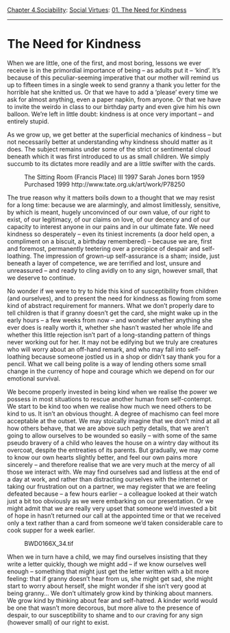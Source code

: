 [Chapter 4.Sociability](https://www.theschooloflife.com/thebookoflife/category/sociability/): [Social Virtues](https://www.theschooloflife.com/thebookoflife/category/sociability/social-virtues/): [01. The Need for Kindness](https://www.theschooloflife.com/thebookoflife/the-need-for-kindness/)

* * *

# The Need for Kindness

When we are little, one of the first, and most boring, lessons we ever receive is in the primordial importance of being – as adults put it – ‘kind’. It’s because of this peculiar-seeming imperative that our mother will remind us up to fifteen times in a single week to send granny a thank you letter for the horrible hat she knitted us. Or that we have to add a ‘please’ every time we ask for almost anything, even a paper napkin, from anyone. Or that we have to invite the weirdo in class to our birthday party and even give him his own balloon. We’re left in little doubt: kindness is at once very important – and entirely stupid.

As we grow up, we get better at the superficial mechanics of kindness – but not necessarily better at understanding why kindness should matter as it does. The subject remains under some of the strict or sentimental cloud beneath which it was first introduced to us as small children. We simply succumb to its dictates more readily and are a little swifter with the cards.

<figure class="aligncenter"><img src="https://www.theschooloflife.com/thebookoflife/wp-content/uploads/2019/10/P78250_10-1024x1022.jpg" alt="" class="wp-image-23748" srcset="https://www.theschooloflife.com/thebookoflife/wp-content/uploads/2019/10/P78250_10-1024x1022.jpg 1024w, https://www.theschooloflife.com/thebookoflife/wp-content/uploads/2019/10/P78250_10-150x150.jpg 150w, https://www.theschooloflife.com/thebookoflife/wp-content/uploads/2019/10/P78250_10-300x300.jpg 300w, https://www.theschooloflife.com/thebookoflife/wp-content/uploads/2019/10/P78250_10-768x767.jpg 768w, https://www.theschooloflife.com/thebookoflife/wp-content/uploads/2019/10/P78250_10.jpg 1536w" sizes="(max-width: 1024px) 100vw, 1024px"><figcaption>The Sitting Room (Francis Place) III 1997 Sarah Jones born 1959 Purchased 1999 http://www.tate.org.uk/art/work/P78250</figcaption></figure>

The true reason why it matters boils down to a thought that we may resist for a long time: because we are alarmingly, and almost limitlessly, sensitive, by which is meant, hugely unconvinced of our own value, of our right to exist, of our legitimacy, of our claims on love, of our decency and of our capacity to interest anyone in our pains and in our ultimate fate. We need kindness so desperately – even its tiniest increments (a door held open, a compliment on a biscuit, a birthday remembered) – because we are, first and foremost, permanently teetering over a precipice of despair and self-loathing. The impression of grown-up self-assurance is a sham; inside, just beneath a layer of competence, we are terrified and lost, unsure and unreassured – and ready to cling avidly on to any sign, however small, that we deserve to continue.

No wonder if we were to try to hide this kind of susceptibility from children (and ourselves), and to present the need for kindness as flowing from some kind of abstract requirement for manners. What we don’t properly dare to tell children is that if granny doesn’t get the card, she might wake up in the early hours – a few weeks from now – and wonder whether anything she ever does is really worth it, whether she hasn’t wasted her whole life and whether this little rejection isn’t part of a long-standing pattern of things never working out for her. It may not be edifying but we truly are creatures who will worry about an off-hand remark, and who may fall into self-loathing because someone jostled us in a shop or didn’t say thank you for a pencil. What we call being polite is a way of lending others some small change in the currency of hope and courage which we depend on for our emotional survival.&nbsp;

We become properly invested in being kind when we realise the power we possess in most situations to rescue another human from self-contempt. We start to be kind too when we realise how much we need others to be kind to us. It isn’t an obvious thought. A degree of machismo can feel more acceptable at the outset. We may stoically imagine that we don’t mind at all how others behave, that we are above such petty details, that we aren’t going to allow ourselves to be wounded so easily – with some of the same pseudo bravery of a child who leaves the house on a wintry day without its overcoat, despite the entreaties of its parents. But gradually, we may come to know our own hearts slightly better, and feel our own pains more sincerely – and therefore realise that we are very much at the mercy of all those we interact with. We may find ourselves sad and listless at the end of a day at work, and rather than distracting ourselves with the internet or taking our frustration out on a partner, we may register that we are feeling defeated because – a few hours earlier – a colleague looked at their watch just a bit too obviously as we were embarking on our presentation. Or we might admit that we are really very upset that someone we’d invested a bit of hope in hasn’t returned our call at the appointed time or that we received only a text rather than a card from someone we’d taken considerable care to cook supper for a week earlier.

<figure class="aligncenter"><img src="https://www.theschooloflife.com/thebookoflife/wp-content/uploads/2019/10/27096-1393513304-Sarah-Jones-MP-JONES-00033-A-300-copy-1022x1024.jpg" alt="" class="wp-image-23749" srcset="https://www.theschooloflife.com/thebookoflife/wp-content/uploads/2019/10/27096-1393513304-Sarah-Jones-MP-JONES-00033-A-300-copy-1022x1024.jpg 1022w, https://www.theschooloflife.com/thebookoflife/wp-content/uploads/2019/10/27096-1393513304-Sarah-Jones-MP-JONES-00033-A-300-copy-150x150.jpg 150w, https://www.theschooloflife.com/thebookoflife/wp-content/uploads/2019/10/27096-1393513304-Sarah-Jones-MP-JONES-00033-A-300-copy-300x300.jpg 300w, https://www.theschooloflife.com/thebookoflife/wp-content/uploads/2019/10/27096-1393513304-Sarah-Jones-MP-JONES-00033-A-300-copy-768x769.jpg 768w" sizes="(max-width: 1022px) 100vw, 1022px"><figcaption>BWD0166X_34.tif</figcaption></figure>

When we in turn have a child, we may find ourselves insisting that they write a letter quickly, though we might add – if we know ourselves well enough – something that might just get the letter written with a bit more feeling: that if granny doesn’t hear from us, she might get sad, she might start to worry about herself, she might wonder if she isn’t very good at being granny… We don’t ultimately grow kind by thinking about manners. We grow kind by thinking about fear and self-hatred. A kinder world would be one that wasn’t more decorous, but more alive to the presence of despair, to our susceptibility to shame and to our craving for any sign (however small) of our right to exist.
